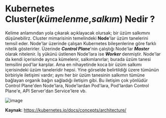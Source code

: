 

# Kubernetes Cluster(*kümelenme*,*salkım*) Nedir ?

Kelime anlamından yola çıkarak açıklayacak olursak; bir üzüm salkımını düşünebilirz. Cluster mimarisinin temelindeki **Node**'lar üzüm tanelerini temsil eder. Node'lar üzerinde çalışan Kubernetes bileşenlerine göre farklı nitelik gösterirler. Üzerinde ***Control Plane***'nin çalıştığı Node'lar ***Master*** olarak nitelenir. İş yükünü üstlenen Node'lara ise ***Worker*** denmiştir. Node'lar da kendi içerisinde ayrıca kümelenir, salkımlanırlar; burada üzüm tanesi temsilini pod'lar karşılar.  Ama en nihayetinde koca bir üzüm salkımı içerisindeki üzüm taneleridir hepsi. Yine görselde belirtildiği üzere tümünün birbiriyle iletişimi vardır; aynı her bir üzüm tanesinin salkımın tümüne bağlayan organik bağın sağladığı iletişim gibi. Bu iletişim çok yönlüdür Control Plane'den Node'lara, Node'lardan Pod'lara, Pod'lardan Control Plane'e, API Server'dan Service'lere vb.

![image](https://user-images.githubusercontent.com/116150600/201916850-0030bbd4-139f-4b56-9bba-4b1f85ca9c27.png)


**Kaynak:** https://kubernetes.io/docs/concepts/architecture/


